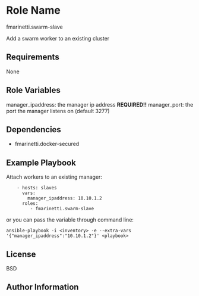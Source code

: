 Role Name
=========

fmarinetti.swarm-slave

Add a swarm worker to an existing cluster

Requirements
------------

None

Role Variables
--------------

manager_ipaddress: the manager ip address **REQUIRED!!**
manager_port: the port the manager listens on (default 3277)

Dependencies
------------

- fmarinetti.docker-secured

Example Playbook
----------------

Attach workers to an existing manager:
```
    - hosts: slaves
      vars: 
        manager_ipaddress: 10.10.1.2
      roles:
         - fmarinetti.swarm-slave
```

or you can pass the variable through command line:

```
ansible-playbook -i <inventory> -e --extra-vars '{"manager_ipaddress":"10.10.1.2"}' <playbook>
```
License
-------

BSD

Author Information
------------------
